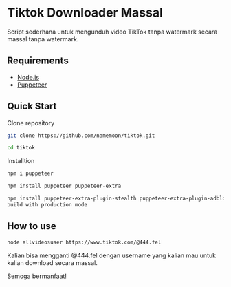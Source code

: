 # Tiktok Downloader Massal

Script sederhana untuk mengunduh video TikTok tanpa watermark secara massal tanpa watermark.


## Requirements

- [Node.js](https://nodejs.org/en/)
- [Puppeteer](https://developers.google.com/web/tools/puppeteer)


## Quick Start
Clone repository
```sh
git clone https://github.com/namemoon/tiktok.git
```

```sh
cd tiktok
```


Installtion
```sh
npm i puppeteer
```

```sh
npm install puppeteer puppeteer-extra
```

```sh
npm install puppeteer-extra-plugin-stealth puppeteer-extra-plugin-adblocker
build with production mode
```

## How to use

```sh
node allvideosuser https://www.tiktok.com/@444.fel
```

Kalian bisa mengganti @444.fel dengan username yang kalian mau untuk kalian download secara massal.

Semoga bermanfaat!

